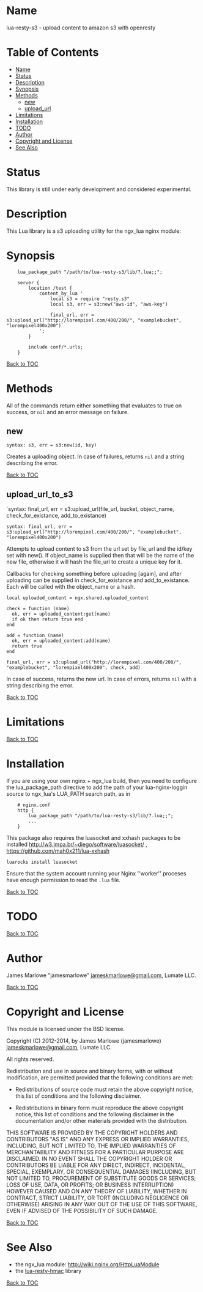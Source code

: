 Name
====

lua-resty-s3 - upload content to amazon s3 with openresty

Table of Contents
=================

* [Name](#name)
* [Status](#status)
* [Description](#description)
* [Synopsis](#synopsis)
* [Methods](#methods)
    * [new](#new)
    * [upload_url](#upload_url)
* [Limitations](#limitations)
* [Installation](#installation)
* [TODO](#todo)
* [Author](#author)
* [Copyright and License](#copyright-and-license)
* [See Also](#see-also)

Status
======

This library is still under early development and considered experimental.

Description
===========

This Lua library is a s3 uploading utility for the ngx_lua nginx module:

Synopsis
========

```
    lua_package_path "/path/to/lua-resty-s3/lib/?.lua;;";
    
    server {
        location /test {
            content_by_lua '
                local s3 = require "resty.s3"
                local s3, err = s3:new("aws-id", "aws-key")
                
                final_url, err = s3:upload_url("http://lorempixel.com/400/200/", "examplebucket", "lorempixel400x200")`
            ';
        }
        
        include conf/*.urls;
    }
```

[Back to TOC](#table-of-contents)

Methods
=======

All of the commands return either something that evaluates to true on success, or `nil` and an error message on failure.

new
---
`syntax: s3, err = s3:new(id, key)`

Creates a uploading object. In case of failures, returns `nil` and a string describing the error.

[Back to TOC](#table-of-contents)

upload_url_to_s3
----------------
`syntax: final_url, err = s3:upload_url(file_url, bucket, object_name, check_for_existance, add_to_existance)

`syntax: final_url, err = s3:upload_url("http://lorempixel.com/400/200/", "examplebucket", "lorempixel400x200")`

Attempts to upload content to s3 from the url set by file_url and the id/key set with new(). If object_name is supplied then that will be the name of the new file, otherwise it will hash the file_url to create a unique key for it.

Callbacks for checking something before uploading [again], and after uploading can be supplied in check_for_existance and add_to_existance. Each will be called with the object_name or a hash.

```
local uploaded_content = ngx.shared.uploaded_content

check = function (name)
  ok, err = uploaded_content:get(name)
  if ok then return true end
end

add = function (name)
  ok, err = uploaded_content:add(name)
  return true
end

final_url, err = s3:upload_url("http://lorempixel.com/400/200/", "examplebucket", "lorempixel400x200", check, add)
```

In case of success, returns the new url. In case of errors, returns `nil` with a string describing the error.

[Back to TOC](#table-of-contents)

Limitations
===========



[Back to TOC](#table-of-contents)

Installation
============

If you are using your own nginx + ngx_lua build, then you need to configure the lua_package_path directive to add the path of your lua-nginx-loggin source to ngx_lua's LUA_PATH search path, as in

```nginx
    # nginx.conf
    http {
        lua_package_path "/path/to/lua-resty-s3/lib/?.lua;;";
        ...
    }
```

This package also requires the luasocket and xxhash packages to be installed http://w3.impa.br/~diego/software/luasocket/ , https://github.com/mah0x211/lua-xxhash
```
luarocks install luasocket
```

Ensure that the system account running your Nginx ''worker'' proceses have
enough permission to read the `.lua` file.

[Back to TOC](#table-of-contents)

TODO
====



[Back to TOC](#table-of-contents)

Author
======

James Marlowe "jamesmarlowe" <jameskmarlowe@gmail.com>, Lumate LLC.

[Back to TOC](#table-of-contents)

Copyright and License
=====================

This module is licensed under the BSD license.

Copyright (C) 2012-2014, by James Marlowe (jamesmarlowe) <jameskmarlowe@gmail.com>, Lumate LLC.

All rights reserved.

Redistribution and use in source and binary forms, with or without
modification, are permitted provided that the following conditions are met:

* Redistributions of source code must retain the above copyright notice, this
  list of conditions and the following disclaimer.

* Redistributions in binary form must reproduce the above copyright notice,
  this list of conditions and the following disclaimer in the documentation
  and/or other materials provided with the distribution.

THIS SOFTWARE IS PROVIDED BY THE COPYRIGHT HOLDERS AND CONTRIBUTORS "AS IS"
AND ANY EXPRESS OR IMPLIED WARRANTIES, INCLUDING, BUT NOT LIMITED TO, THE
IMPLIED WARRANTIES OF MERCHANTABILITY AND FITNESS FOR A PARTICULAR PURPOSE ARE
DISCLAIMED. IN NO EVENT SHALL THE COPYRIGHT HOLDER OR CONTRIBUTORS BE LIABLE
FOR ANY DIRECT, INDIRECT, INCIDENTAL, SPECIAL, EXEMPLARY, OR CONSEQUENTIAL
DAMAGES (INCLUDING, BUT NOT LIMITED TO, PROCUREMENT OF SUBSTITUTE GOODS OR
SERVICES; LOSS OF USE, DATA, OR PROFITS; OR BUSINESS INTERRUPTION) HOWEVER
CAUSED AND ON ANY THEORY OF LIABILITY, WHETHER IN CONTRACT, STRICT LIABILITY,
OR TORT (INCLUDING NEGLIGENCE OR OTHERWISE) ARISING IN ANY WAY OUT OF THE USE
OF THIS SOFTWARE, EVEN IF ADVISED OF THE POSSIBILITY OF SUCH DAMAGE.

[Back to TOC](#table-of-contents)

See Also
========
* the ngx_lua module: http://wiki.nginx.org/HttpLuaModule
* the [lua-resty-hmac](https://github.com/jamesmarlowe/lua-resty-hmac) library

[Back to TOC](#table-of-contents)
